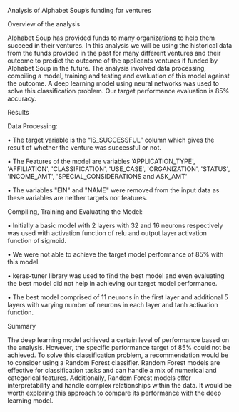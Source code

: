 Analysis of Alphabet Soup’s funding for ventures

Overview of the analysis

Alphabet Soup has provided funds to many organizations to help them succeed in their ventures. In this analysis we will be using the historical data from the funds provided in the past for many different ventures and their outcome to predict the outcome of the applicants ventures if funded by Alphabet Soup in the future. The analysis involved data processing, compiling a model, training and testing and evaluation of this model against the outcome. A deep learning model using neural networks was used to solve this classification problem. Our target performance evaluation is 85% accuracy.


Results

Data Processing:

•	The target variable is the “IS_SUCCESSFUL” column which gives the result of whether the venture was successful or not.

•	The Features of the model are variables ’APPLICATION_TYPE', 'AFFILIATION', 'CLASSIFICATION', 'USE_CASE', 'ORGANIZATION', 'STATUS', 'INCOME_AMT', 'SPECIAL_CONSIDERATIONS and ASK_AMT'

•	The variables "EIN" and "NAME" were removed from the input data as these variables are neither targets nor features.


Compiling, Training and Evaluating the Model:

•	Initially a basic model with 2 layers with 32 and 16 neurons respectively was used with activation function of relu and output layer activation function of sigmoid.

•	We were not able to achieve the target model performance of 85% with this model.

•	keras-tuner library was used to find the best model and even evaluating the best model did not help in achieving our target model performance.

•	The best model comprised of 11 neurons in the first layer and additional 5 layers with varying number of neurons in each layer and tanh activation function.


Summary

The deep learning model achieved a certain level of performance based on the analysis. However, the specific performance target of 85% could not be achieved. 
To solve this classification problem, a recommendation would be to consider using a Random Forest classifier. Random Forest models are effective for classification tasks and can handle a mix of numerical and categorical features. Additionally, Random Forest models offer interpretability and handle complex relationships within the data. It would be worth exploring this approach to compare its performance with the deep learning model.
